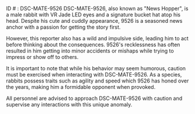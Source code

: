 ID # : DSC-MATE-9526
DSC-MATE-9526, also known as "News Hopper", is a male rabbit with VR Jade LED eyes and a signature bucket hat atop his head. Despite his cute and cuddly appearance, 9526 is a seasoned news anchor with a passion for getting the story first.

However, this reporter also has a wild and impulsive side, leading him to act before thinking about the consequences. 9526's recklessness has often resulted in him getting into minor accidents or mishaps while trying to impress or show off to others.

It is important to note that while his behavior may seem humorous, caution must be exercised when interacting with DSC-MATE-9526. As a species, rabbits possess traits such as agility and speed which 9526 has honed over the years, making him a formidable opponent when provoked.

All personnel are advised to approach DSC-MATE-9526 with caution and supervise any interactions with this unique anomaly.